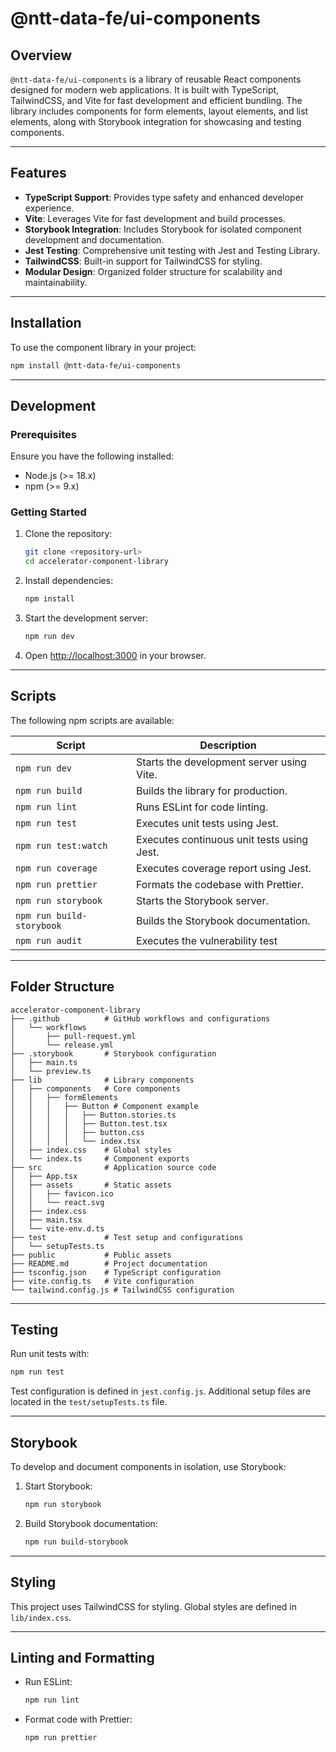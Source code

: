 # @ntt-data-fe/ui-components


## Overview

`@ntt-data-fe/ui-components` is a library of reusable React components designed for modern web applications. It is built with TypeScript, TailwindCSS, and Vite for fast development and efficient bundling. The library includes components for form elements, layout elements, and list elements, along with Storybook integration for showcasing and testing components.

---

## Features

- **TypeScript Support**: Provides type safety and enhanced developer experience.
- **Vite**: Leverages Vite for fast development and build processes.
- **Storybook Integration**: Includes Storybook for isolated component development and documentation.
- **Jest Testing**: Comprehensive unit testing with Jest and Testing Library.
- **TailwindCSS**: Built-in support for TailwindCSS for styling.
- **Modular Design**: Organized folder structure for scalability and maintainability.

---

## Installation

To use the component library in your project:

```bash
npm install @ntt-data-fe/ui-components
```

---

## Development

### Prerequisites

Ensure you have the following installed:

- Node.js (>= 18.x)
- npm (>= 9.x)

### Getting Started

1. Clone the repository:

   ```bash
   git clone <repository-url>
   cd accelerator-component-library
   ```

2. Install dependencies:

   ```bash
   npm install
   ```

3. Start the development server:

   ```bash
   npm run dev
   ```

4. Open [http://localhost:3000](http://localhost:3000) in your browser.

---

## Scripts

The following npm scripts are available:

| Script                    | Description                               |
| ------------------------- | ----------------------------------------- |
| `npm run dev`             | Starts the development server using Vite. |
| `npm run build`           | Builds the library for production.        |
| `npm run lint`            | Runs ESLint for code linting.             |
| `npm run test`            | Executes unit tests using Jest.           |
| `npm run test:watch`      | Executes continuous unit tests using Jest.|
| `npm run coverage`        | Executes coverage report using Jest.      |
| `npm run prettier`        | Formats the codebase with Prettier.       |
| `npm run storybook`       | Starts the Storybook server.              |
| `npm run build-storybook` | Builds the Storybook documentation.       |
| `npm run audit`           | Executes the vulnerability test           |
---

## Folder Structure

```plaintext
accelerator-component-library
├── .github          # GitHub workflows and configurations
│   └── workflows
│       ├── pull-request.yml
│       └── release.yml
├── .storybook       # Storybook configuration
│   ├── main.ts
│   └── preview.ts
├── lib              # Library components
│   ├── components   # Core components
│   │   ├── formElements
│   │   │   ├── Button # Component example
│   │   │   │   ├── Button.stories.ts
│   │   │   │   ├── Button.test.tsx
│   │   │   │   ├── button.css
│   │   │   │   └── index.tsx
│   ├── index.css    # Global styles
│   └── index.ts     # Component exports
├── src              # Application source code
│   ├── App.tsx
│   ├── assets       # Static assets
│   │   ├── favicon.ico
│   │   └── react.svg
│   ├── index.css
│   ├── main.tsx
│   └── vite-env.d.ts
├── test             # Test setup and configurations
│   └── setupTests.ts
├── public           # Public assets
├── README.md        # Project documentation
├── tsconfig.json    # TypeScript configuration
├── vite.config.ts   # Vite configuration
└── tailwind.config.js # TailwindCSS configuration
```

---

## Testing

Run unit tests with:

```bash
npm run test
```

Test configuration is defined in `jest.config.js`. Additional setup files are located in the `test/setupTests.ts` file.

---

## Storybook

To develop and document components in isolation, use Storybook:

1. Start Storybook:

   ```bash
   npm run storybook
   ```

2. Build Storybook documentation:

   ```bash
   npm run build-storybook
   ```

---

## Styling

This project uses TailwindCSS for styling. Global styles are defined in `lib/index.css`.

---

## Linting and Formatting

- Run ESLint:
  ```bash
  npm run lint
  ```
- Format code with Prettier:
  ```bash
  npm run prettier
  ```
